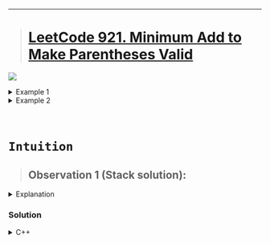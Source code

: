 
---
> # [**LeetCode 921. Minimum Add to Make Parentheses Valid**](https://leetcode.com/problems/minimum-add-to-make-parentheses-valid/)

![](../Media/20241231090227.png)

<details>
<summary>Example 1</summary>

```cpp
Input: s = "())"
Output: 1
```
</details>

<details>
<summary>Example 2</summary>

```cpp
Input: s = "((("
Output: 3
```
</details>

&nbsp;

# **`Intuition`**

> ## Observation 1 (Stack solution):

<details>
<summary>Explanation</summary>

1. 

</details>


### Solution

<details>
<summary>C++</summary>

```cpp []
// Time Complexity: O(N)
// Space Complexity: O(N)
class Solution {
public:
    int minAddToMakeValid(string s) {
        int value = 0;
        stack<char> st;

        for (auto ch : s) {
            if (ch == ')') {
                if (st.empty())
                    ++value;
                else
                    st.pop();
            } else {
                st.push('(');
            }
        }

        value += st.size();

        return value;
    }
};
```
</details>
